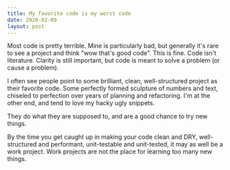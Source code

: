 ```yaml
---
title: My favorite code is my worst code
date: 2020-02-09
layout: post
---
```


Most code is pretty terrible. Mine is particularly bad, but generally it's rare to see a project and think "wow that's good code". This is fine. Code isn't literature. Clarity is still important, but code is meant to solve a problem (or cause a problem).

I often see people point to some brilliant, clean, well-structured project as their favorite code. Some perfectly formed sculpture of numbers and text, chiseled to perfection over years of planning and refactoring. I'm at the other end, and tend to love my hacky ugly snippets.

They do what they are supposed to, and are a good chance to try new things.

By the time you get caught up in making your code clean and DRY, well-structured and performant, unit-testable and unit-tested, it may as well be a work project. Work projects are not the place for learning too many new things.

